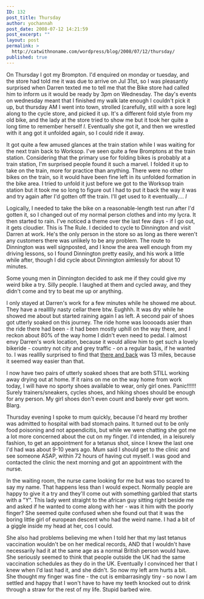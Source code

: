 ```yaml
---
ID: 132
post_title: Thursday
author: yochannah
post_date: 2008-07-12 14:21:59
post_excerpt: ""
layout: post
permalink: >
  http://catwithnoname.com/wordpress/blog/2008/07/12/thursday/
published: true
---
```

On Thursday I got my Brompton. I'd enquired on monday or tuesday, and the store had told me it was due to arrive on Jul 31st, so I was pleasantly surprised when Darren texted me to tell me that the Bike store had called him to inform us it would be ready by 3pm on Wednesday. The day's events on wednesday meant that I finished my walk late enough I couldn't pick it up, but thursday AM I went into town, strolled (carefully, still with a sore leg) along to the cycle store, and picked it up. It's a different fold style from my old bike, and the lady at the store tried to show me but it took her quite a long time to remember herself *l*. Eventually she got it, and then we wrestled with it ang got it unfolded again, so I could ride it away. 

It got quite a few amused glances at the train station while I was waiting for the next train back to Worksop. I've seen quite a few Bromptons at the train station. Considering that the primary use for folding bikes is probably at a train station, I'm surprised people found it such a marvel. I folded it up to take on the train, more for practice than anything. There were no other bikes on the train, so it would have been fine left in its unfolded formation in the bike area. I tried to unfold it just before we got to the Worksop train station but it took me so long to figure out I had to put it back the way it was and try again after I'd gotten off the train. I'll get used to it eventually.... *l*

Logically, I needed to take the bike on a reasonable-length test run after I'd gotten it, so I changed out of my normal person clothes and into my lycra. It then started to rain. I've noticed a theme over the last few days - if I go out, it gets cloudier. This is The Rule. I decided to cycle to Dinnington and visit Darren at work. He's the only person in the store so as long as there weren't any customers there was unlikely to be any problem. The route to Dinnington was well signposted, and I know the area well enough from my driving lessons, so I found Dinnington pretty easily, and his work a little while after, though I did cycle about Dinnington aimlessly for about 10 minutes. 

Some young men in Dinnington decided to ask me if they could give my weird bike a try. Silly people. I laughed at them and cycled away, and they didn't come and try to beat me up or anything. 

I only stayed at Darren's work for a few minutes while he showed me about. They have a reallllly nasty cellar there btw. Eughhh. It was dry while he showed me about but started raining again I as left. A second pair of shoes got utterly soaked on this journey. The ride home was looooads asier than the ride there had been - it had been mostly uphill on the way there, and I reckon about 80% of the way home I didn't even need to pedal. I almost envy Darren's work location, because it would allow him to get such a lovely bikeride - country not city and grey traffic - on a regular basis, if he wanted to. I was realllly surprised to find that <a href="http://trail.motionbased.com/trail/activity/6210242">there and back</a> was 13 miles, because it seemed way easier than that. 

I now have two pairs of utterly soaked shoes that are both STILL working away drying out at home. If it rains on me on the way home from work today, I will have no sporty shoes available to wear, only girl ones. Panic!!!!!! Surely trainers/sneakers, cycles shoes, and hiking shoes should be enough for any person. My girl shoes don't even count and barely ever get worn. Blarg. 

Thursday evening I spoke to mum quickly, because I'd heard my brother was admitted to hospital with bad stomach pains. It turned out to be only food poisoning and not appendicitis, but while we were chatting she got me a lot more concerned about the cut on my finger. I'd intended, in a leisurely fashion, to get an appointment for a tetanus shot, since I knew the last one I'd had was about 9-10 years ago. Mum said I should get to the clinic and see someone ASAP, within 72 hours of having cut myself. I was good and contacted the clinic the next morning and got an appointment with the nurse. 

In the waiting room, the nurse came looking for me but was too scared to say my name. That happens less than I would expect. Normally people are happy to give it a try and they'll come out with something garbled that starts with a "Y". This lady went straight to the african guy sitting right beside me and asked if he wanted to come along with her - was it him with the poorly finger? She seemed quite confused when she found out that it was the boring little girl of european descent who had the weird name. I had a bit of a giggle inside my head at her, cos I could.  

She also had problems believing me when I told her that my last tetanus vaccination wouldn't be on her medical records, AND that I wouldn't have necessarily had it at the same age as a normal British person would have. She seriously seemed to think that people outside the UK had the same vaccination schedules as they do in the UK. Eventually I convinced her that I knew when I'd last had it, and she didn't. So now my left arm hurts a bit. She thought my finger was fine - the cut is embarrasingly tiny - so now I am settled and happy that I won't have to have my teeth knocked out to drink through a straw for the rest of my life. Stupid barbed wire.